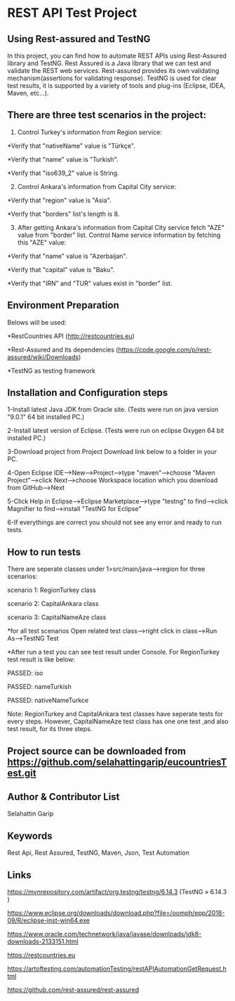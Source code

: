 # REST API Test Project

Using Rest-assured and TestNG
---
In this project, you can find how to automate REST APIs using Rest-Assured library and TestNG. Rest Assured is a Java library that we can test 
and validate the REST web services. Rest-assured provides its own validating mechanism(assertions for validating response). TestNG is used for clear 
test results, it is supported by a variety of tools and plug-ins (Eclipse, IDEA, Maven, etc...).

There are three test scenarios in the project:
---
1. Control Turkey's information from Region service:

*Verify that "nativeName" value is "Türkçe".

*Verify that "name" value is "Turkish".

*Verify that "iso639_2" value is String.

2. Control Ankara's information from Capital City service:

*Verify that "region" value is "Asia".

*Verify that "borders" list's length is 8.

3. After getting Ankara's information from Capital City service fetch "AZE" value from "border" list. Control Name service information by fetching this "AZE" value:

*Verify that "name" value is "Azerbaijan".

*Verify that "capital" value is "Baku".

*Verify that "IRN" and "TUR" values exist in "border" list.

Environment Preparation
---
Belows will be used:

*RestCountries API (http://restcountries.eu)

*Rest-Assured and its dependencies (https://code.google.com/p/rest-assured/wiki/Downloads)

*TestNG as testing framework

## Installation and Configuration steps

1-Install latest Java JDK from Oracle site. (Tests were run on java version "9.0.1" 64 bit installed PC.)

2-Install latest version of Eclipse. (Tests were run on eclipse Oxygen 64 bit installed PC.)

3-Download project from Project Download link below to a folder in your PC.

4-Open Eclipse IDE-->New-->Project-->type "maven"-->choose "Maven Project"-->click Next-->choose Workspace location which you download from GitHub-->Next

5-Click Help in Eclipse-->Eclipse Marketplace-->type "testng" to find-->click Magnifier to find-->install "TestNG for Eclipse"

6-If everythings are correct you should not see any error and ready to run tests.

How to run tests
---

There are seperate classes under 1>src/main/java-->region for three scenarios: 

scenario 1: RegionTurkey class

scenario 2: CapitalAnkara class

scenario 3: CapitalNameAze class

*for all test scenarios Open related test class-->right click in class-->Run As-->TestNG Test

*After run a test you can see test result under Console. For RegionTurkey test result is like below:

PASSED: iso

PASSED: nameTurkish

PASSED: nativeNameTurkce

Note: RegionTurkey and CapitalAnkara test classes have seperate tests for every steps. However, CapitalNameAze test class has one one test
,and also test result, for its three steps.
 
Project source can be downloaded from https://github.com/selahattingarip/eucountriesTest.git
---

Author & Contributor List
-----------
Selahattin Garip

Keywords
-----------
Rest Api, Rest Assured, TestNG, Maven, Json, Test Automation

Links
-----------
https://mvnrepository.com/artifact/org.testng/testng/6.14.3 (TestNG » 6.14.3 )

https://www.eclipse.org/downloads/download.php?file=/oomph/epp/2018-09/R/eclipse-inst-win64.exe

https://www.oracle.com/technetwork/java/javase/downloads/jdk8-downloads-2133151.html

https://restcountries.eu

https://artoftesting.com/automationTesting/restAPIAutomationGetRequest.html

https://github.com/rest-assured/rest-assured
